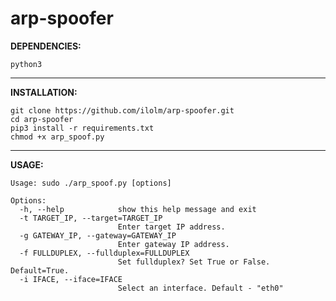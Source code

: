 # arp-spoofer

**DEPENDENCIES:**
```
python3
```

-------------------------------------------------------

**INSTALLATION:**
```
git clone https://github.com/ilolm/arp-spoofer.git
cd arp-spoofer
pip3 install -r requirements.txt
chmod +x arp_spoof.py
```

-------------------------------------------------------

**USAGE:**
```
Usage: sudo ./arp_spoof.py [options]

Options:
  -h, --help            show this help message and exit
  -t TARGET_IP, --target=TARGET_IP
                        Enter target IP address.
  -g GATEWAY_IP, --gateway=GATEWAY_IP
                        Enter gateway IP address.
  -f FULLDUPLEX, --fullduplex=FULLDUPLEX
                        Set fullduplex? Set True or False. Default=True.
  -i IFACE, --iface=IFACE
                        Select an interface. Default - "eth0"
```
